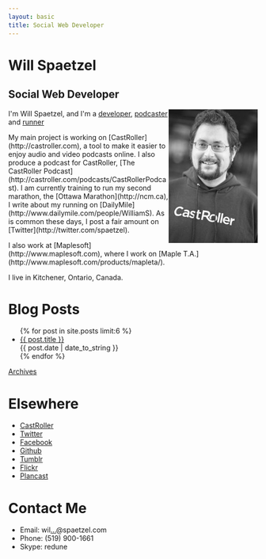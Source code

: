 ```yaml
---
layout: basic
title: Social Web Developer
---
```


<div id="top">
<h1>Will Spaetzel</h2>
<h2>Social Web Developer</h2>
</div>
<div>
<a href="http://www.rannieturingan.com/events/podcamp-portraits-2011/img_3465-2/"><img src="images/photojunkie.jpg" align="right" class="profile"/></a>

I'm Will Spaetzel, and I'm a [developer](http://github.com/spaetzel), [podcaster](http://blog.castroller.com) and [runner](http://www.dailymile.com/people/WilliamS)

 <p>My main project is working on [CastRoller](http://castroller.com), a tool to make it easier to enjoy audio and video podcasts online. I also produce a podcast
 for CastRoller, [The CastRoller Podcast](http://castroller.com/podcasts/CastRollerPodcast). I am currently training to run my second marathon, the [Ottawa Marathon](http://ncm.ca), 
 I write about my running on [DailyMile](http://www.dailymile.com/people/WilliamS). As is common these days, I post a fair amount on [Twitter](http://twitter.com/spaetzel).
 </p>
 <p>I also work at [Maplesoft](http://www.maplesoft.com), where I work on [Maple T.A.](http://www.maplesoft.com/products/mapleta/).</p>
 <p>I live in Kitchener, Ontario, Canada.</p>
 </div>


<div id="home">
	<div>
  <h1>Blog Posts</h1>
  <ul class="posts">
    {% for post in site.posts limit:6 %}
      <li><a href="{{ post.url }}">{{ post.title }}</a><br/><span>{{ post.date | date_to_string }}</span></li>
    {% endfor %}
  </ul>
  <a href="archives.html">Archives</a>
  </div>
  <div>
	<h1>Elsewhere</h1>
	<ul>	
		<li><a href="http://castroller.com/will">CastRoller</a></li>
		<li><a href="http://twitter.com/spaetzel">Twitter</a></li>
		<li><a href="http://facebook.com/spaetzel">Facebook</a></li>
		<li><a href="http://github.com/spaetzel">Github</a></li>
		<li><a href="http://stuff.spaetzel.com">Tumblr</a></li>
		<li><a href="http://flickr.com/photos/redune">Flickr</a></li>
        <li><a href="http://plancast.com/spaetzel">Plancast</a></li>
	</ul>
  </div>
   <div>
	<h1>Contact Me</h1>
	<ul>
	<li>Email: wil<a href="http://www.google.com/recaptcha/mailhide/d?k=01yGJ2Cu2ZwqiCw5WuGgvYfQ==&amp;c=9LCC-sYemCkV8zbPhVafvcPl02wzMTKF8ZOlF9WXSQo=" onclick="window.open('http://www.google.com/recaptcha/mailhide/d?k\07501yGJ2Cu2ZwqiCw5WuGgvYfQ\75\75\46c\759LCC-sYemCkV8zbPhVafvcPl02wzMTKF8ZOlF9WXSQo\075', '', 'toolbar=0,scrollbars=0,location=0,statusbar=0,menubar=0,resizable=0,width=500,height=300'); return false;" title="Reveal this e-mail address">...</a>@spaetzel.com</li>
		<li>Phone: (519) 900-1661</li>
		<li>Skype: redune</li>
	</ul>
  </div>
  <br class="clear"/>

</div>
  